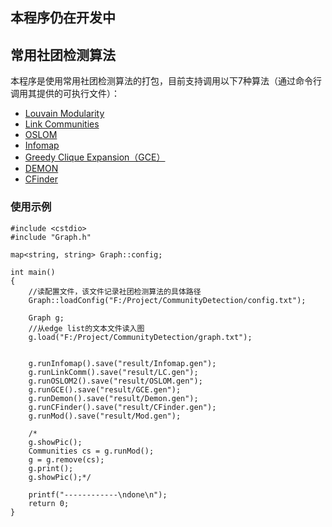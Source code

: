 
## 本程序仍在开发中

## 常用社团检测算法

本程序是使用常用社团检测算法的打包，目前支持调用以下7种算法（通过命令行调用其提供的可执行文件）：

* [Louvain Modularity](https://sourceforge.net/p/louvain/code/ci/default/tree/)
* [Link Communities](https://github.com/bagrow/linkcomm)
* [OSLOM](http://www.oslom.org/)
* [Infomap](http://www.mapequation.org/code.html)
* [Greedy Clique Expansion（GCE）](https://sites.google.com/site/greedycliqueexpansion/)
* [DEMON](http://www.michelecoscia.com/?page_id=42)
* [CFinder](http://www.cfinder.org/)


### 使用示例
```
#include <cstdio>
#include "Graph.h"

map<string, string> Graph::config;

int main()
{
	//读配置文件，该文件记录社团检测算法的具体路径
	Graph::loadConfig("F:/Project/CommunityDetection/config.txt");

	Graph g;
	//从edge list的文本文件读入图
	g.load("F:/Project/CommunityDetection/graph.txt");


	g.runInfomap().save("result/Infomap.gen");
	g.runLinkComm().save("result/LC.gen");
	g.runOSLOM2().save("result/OSLOM.gen");
	g.runGCE().save("result/GCE.gen");
	g.runDemon().save("result/Demon.gen");
	g.runCFinder().save("result/CFinder.gen");
	g.runMod().save("result/Mod.gen");

	/*
	g.showPic();
	Communities cs = g.runMod();
	g = g.remove(cs);
	g.print();
	g.showPic();*/

	printf("------------\ndone\n");
	return 0;
}
```